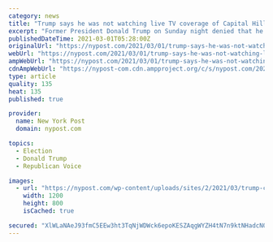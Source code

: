 ```yaml
---
category: news
title: "Trump says he was not watching live TV coverage of Capital Hill riot"
excerpt: "Former President Donald Trump on Sunday night denied that he was watching live television coverage of the deadly Capitol Hill riot. Trump was responding to a Washington Post story that claimed he"
publishedDateTime: 2021-03-01T05:28:00Z
originalUrl: "https://nypost.com/2021/03/01/trump-says-he-was-not-watching-live-tv-coverage-of-capital-hill-riot/"
webUrl: "https://nypost.com/2021/03/01/trump-says-he-was-not-watching-live-tv-coverage-of-capital-hill-riot/"
ampWebUrl: "https://nypost.com/2021/03/01/trump-says-he-was-not-watching-live-tv-coverage-of-capital-hill-riot/amp/"
cdnAmpWebUrl: "https://nypost-com.cdn.ampproject.org/c/s/nypost.com/2021/03/01/trump-says-he-was-not-watching-live-tv-coverage-of-capital-hill-riot/amp/"
type: article
quality: 135
heat: 135
published: true

provider:
  name: New York Post
  domain: nypost.com

topics:
  - Election
  - Donald Trump
  - Republican Voice

images:
  - url: "https://nypost.com/wp-content/uploads/sites/2/2021/03/trump-cpac.jpg?quality=90&strip=all&w=1200"
    width: 1200
    height: 800
    isCached: true

secured: "XlWLaNAeJ93fmC5EEw3ht3TqNjWDWck6epoKESZAqgWYZH4tN7n9ktNHadcN0x4QhWRIAWl1O7E129/jY7JzL6PuUDCI/+of7gayGYntAaZ6XSnBj/08jENcI2/TEfALnIQICi1RnxLwEmMgg7j0UNI1/4r8+QDOq7c0GAAzaC7cG1qXQCLJUHI6NpmPGCtvTCkDGbFd3jFM/7RpBwtsQPynBAhUl+jyvmcVBPlnw+vlZ26mlOw2PrVjLTVw01ybTIpU6Yqz0DCnqWBO+w/udUsUYN9cg7jREiQsL/omD/KrZR0DjjUnaE0uwkB2PnGVU9qElMdLskBs2DcUSFU/z1/McXIGIZEfD6Km87sq0tE=;f61ZOAJlFecF6T01z2mI8g=="
---
```


